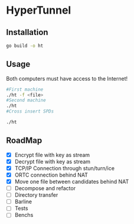 # HyperTunnel

## Installation

```bash
go build -o ht
```

## Usage

Both computers must have access to the Internet!

```bash
#First machine
./ht -f <file>
#Second machine
./ht
#Cross insert SPDs

```

```bash
./ht
```


## RoadMap

- [X] Encrypt file with key as stream
- [X] Decrypt file with key as stream
- [X] TCP/IP Connection through stun/turn/ice
- [X] ORTC connection behind NAT
- [X] Move one file between candidates behind NAT
- [ ] Decompose and refactor
- [ ] Directory transfer
- [ ] Barline
- [ ] Tests
- [ ] Benchs
